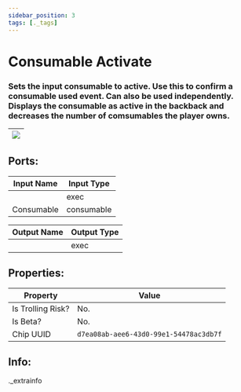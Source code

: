 ```yaml
---
sidebar_position: 3
tags: [._tags]
---
```


# Consumable Activate


### Sets the input consumable to active. Use this to confirm a consumable used event. Can also be used independently. Displays the consumable as active in the backback and decreases the number of comsumables the player owns.

| ![](https://images-ext-2.discordapp.net/external/MPmIaQzlEPmgGWlgi-WxBBXt0Bjv_zWPkg1y1f_sy3s/https/www.recroomcircuits.com/image/circuit/absolute-value?width=206&height=108) |
|-----|

## Ports:

| Input Name | Input Type |
|-----------|-----------|
|  | exec |
| Consumable | consumable |

| Output Name | Output Type |
|-----------|-----------|
|  | exec |

## Properties:

| Property  | Value |
|-------------------|-----------|
| Is Trolling Risk? | No. |
| Is Beta? | No. |
| Chip UUID | `d7ea08ab-aee6-43d0-99e1-54478ac3db7f` |

## Info:
._extrainfo